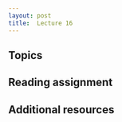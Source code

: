 ```yaml
---
layout: post
title:  Lecture 16
---
```


## Topics

## Reading assignment

## Additional resources


